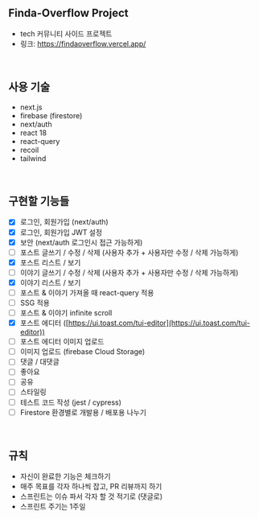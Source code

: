 ## Finda-Overflow Project

- tech 커뮤니티 사이드 프로젝트
- 링크: https://findaoverflow.vercel.app/

<br />

## 사용 기술

- next.js
- firebase (firestore)
- next/auth
- react 18
- react-query
- recoil
- tailwind

<br />

## 구현할 기능들

- [x] 로그인, 회원가입 (next/auth)
- [x] 로그인, 회원가입 JWT 설정
- [x] 보안 (next/auth 로그인시 접근 가능하게)
- [ ] 포스트 글쓰기 / 수정 / 삭제 (사용자 추가 + 사용자만 수정 / 삭제 가능하게)
- [x] 포스트 리스트 / 보기
- [ ] 이야기 글쓰기 / 수정 / 삭제 (사용자 추가 + 사용자만 수정 / 삭제 가능하게)
- [x] 이야기 리스트 / 보기
- [ ] 포스트 & 이야기 가져올 때 react-query 적용
- [ ] SSG 적용
- [ ] 포스트 & 이야기 infinite scroll
- [x] 포스트 에디터 ([https://ui.toast.com/tui-editor](https://ui.toast.com/tui-editor))
- [ ] 포스트 에디터 이미지 업로드
- [ ] 이미지 업로드 (firebase Cloud Storage)
- [ ] 댓글 / 대댓글
- [ ] 좋아요
- [ ] 공유
- [ ] 스타일링
- [ ] 테스트 코드 작성 (jest / cypress)
- [ ] Firestore 환경별로 개발용 / 배포용 나누기

<br />

## 규칙

- 자신이 완료한 기능은 체크하기
- 매주 목표를 각자 하나씩 잡고, PR 리뷰까지 하기
- 스프린트는 이슈 파서 각자 할 것 적기로 (댓글로)
- 스프린트 주기는 1주일
